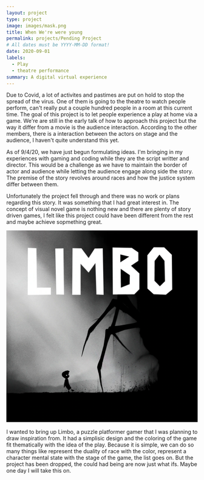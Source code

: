```yaml
---
layout: project
type: project
image: images/mask.png
title: When We're were young
permalink: projects/Pending Project
# All dates must be YYYY-MM-DD format!
date: 2020-09-01
labels:
  - Play
  - theatre performance
summary: A digital virtual experience 
---
```


Due to Covid, a lot of activites and pastimes are put on hold to stop the spread of the virus. One of them is going to the theatre to watch people perform, can't really put a couple hundred people in a room at this current time.
The goal of this project is to let people experience a play at home via a game. We're are still in the early talk of how to approach this project but the way it differ from a movie is the audience interaction. According to the other members, there is a interaction between the actors on stage and the audience, I haven't quite understand this yet.

As of 9/4/20, we have just begun formulating ideas. I'm bringing in my experiences with gaming and coding while they are the script writter and director. This would be a challenge as we have to maintain the border of actor and audience while letting the audience engage along side the story. The premise of the story revolves around races and how the justice system differ between them.

Unfortunately the project fell through and there was no work or plans regarding this story. It was something that I had great interest in. The concept of visual novel game is nothing new and there are plenty of story driven games, I felt like this project could have been different from the rest and maybe achieve sopmething great.

<div class="images">
  <img class="ui small image" src="../images/limbo.webp">
</div>

I wanted to bring up Limbo, a puzzle platformer gamer that I was planning to draw inspiration from. It had a simplisic design and the coloring of the game fit thematically with the idea of the play. Because it is simple, we can do so many things like represent the duality of race with the color, represent a character mental state with the stage of the game, the list goes on. But the project has been dropped, the could had being are now just what ifs. Maybe one day I will take this on.

